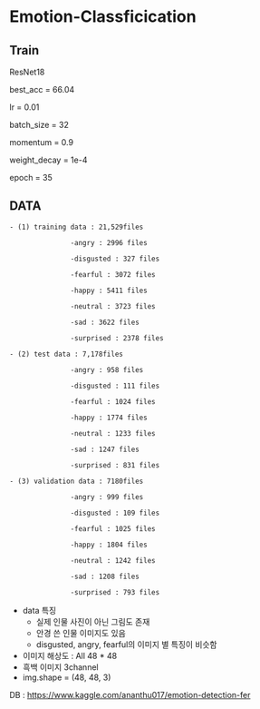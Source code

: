 # Emotion-Classficication

## Train
ResNet18

best_acc = 66.04

lr = 0.01

batch_size = 32

momentum = 0.9

weight_decay = 1e-4

epoch = 35

## DATA  

    - (1) training data : 21,529files

                   -angry : 2996 files

                   -disgusted : 327 files

                   -fearful : 3072 files

                   -happy : 5411 files

                   -neutral : 3723 files

                   -sad : 3622 files

                   -surprised : 2378 files

    - (2) test data : 7,178files

                   -angry : 958 files

                   -disgusted : 111 files

                   -fearful : 1024 files

                   -happy : 1774 files

                   -neutral : 1233 files

                   -sad : 1247 files

                   -surprised : 831 files

    - (3) validation data : 7180files

                   -angry : 999 files

                   -disgusted : 109 files

                   -fearful : 1025 files

                   -happy : 1804 files

                   -neutral : 1242 files

                   -sad : 1208 files

                   -surprised : 793 files

- data 특징
    - 실제 인물 사진이 아닌 그림도 존재
    - 안경 쓴  인물 이미지도 있음
    - disgusted, angry, fearful의 이미지 별 특징이 비슷함
- 이미지 해상도 : All 48 * 48
- 흑백 이미지 3channel
- img.shape = (48, 48, 3)

DB : https://www.kaggle.com/ananthu017/emotion-detection-fer
